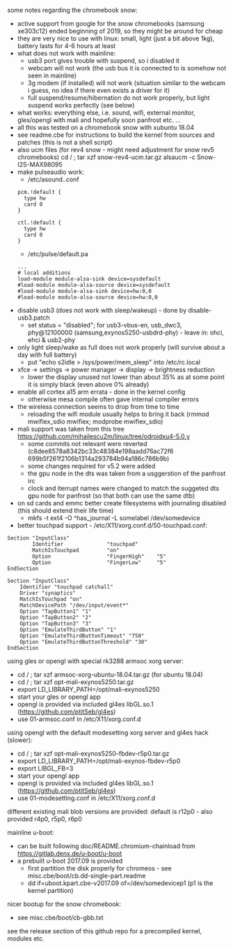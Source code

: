 some notes regarding the chromebook snow:

- active support from google for the snow chromebooks (samsung xe303c12) ended beginning of 2019, so they might be around for cheap
- they are very nice to use with linux: small, light (just a bit above 1kg), battery lasts for 4-6 hours at least
- what does not work with mainline:
  - usb3 port gives trouble with suspend, so i disabled it
  - webcam will not work (the usb bus it is connected to is somehow not seen in mainline)
  - 3g modem (if installed) will not work (situation similar to the webcam i guess, no idea if there even exists a driver for it)
  - full suspend/resume/hibernation do not work properly, but light suspend works perfectly (see below)
- what works: everything else, i.e. sound, wifi, external monitor, gles/opengl with mali and hopefully soon panfrost etc. ...
- all this was tested on a chromebook snow with xubuntu 18.04
- see readme.cbe for instructions to build the kernel from sources and patches (this is not a shell script)
- also ucm files (for rev4 snow - might need adjustment for snow rev5 chromebooks)
  cd / ; tar xzf snow-rev4-ucm.tar.gz
  alsaucm -c Snow-I2S-MAX98095
- make pulseaudio work:
  - /etc/asound..conf
  ```
  pcm.!default {
	type hw
	card 0
  }

  ctl.!default {
	type hw           
	card 0
  }
  ```
  - /etc/pulse/default.pa
  ```
  ...
  # local additions
  load-module module-alsa-sink device=sysdefault
  #load-module module-alsa-source device=sysdefault
  #load-module module-alsa-sink device=hw:0,0
  #load-module module-alsa-source device=hw:0,0  
  ```
- disable usb3 (does not work with sleep/wakeup) - done by disable-usb3.patch
  - set status = "disabled"; for usb3-vbus-en, usb_dwc3, phy@12100000 (samsung,exynos5250-usbdrd-phy) - leave in: ohci, ehci & usb2-phy
- only light sleep/wake as full does not work properly (will survive about a day with full battery)
  - put "echo s2idle > /sys/power/mem_sleep" into /etc/rc.local
- xfce -> settings -> power manager -> display -> brightness reduction
  - lower the display unused not lower than about 35% as at some point it is simply black (even above 0% already)
- enable all cortex a15 arm errata - done in the kernel config
  - otherwise mesa compile often gave internal compiler errors
- the wireless connection seems to drop from time to time
  - reloading the wifi module usually helps to bring it back (rmmod mwifiex_sdio mwifiex; modprobe mwifiex_sdio)
- mali support was taken from this tree https://github.com/mihailescu2m/linux/tree/odroidxu4-5.0.y
  - some commits not relevant were reverted (c8dee8578a8342bc33c48384e198aadd76ac72f6 699b5f261f2106b1314a293784b94a186c786b9b)
  - some changes required for v5.2 were added
  - the gpu node in the dts was taken from a usggerstion of the panfrost irc
  - clock and iterrupt names were changed to match the suggeted dts gpu node for panfrost (so that both can use the same dtb)
- on sd cards and emmc better create filesystems with journaling disabled (this should extend their life time)
  - mkfs -t ext4 -O ^has_journal -L somelabel /dev/somedevice
- better touchpad support - /etc/X11/xorg.conf.d/50-touchpad.conf:
```
Section "InputClass"
        Identifier              "touchpad"
        MatchIsTouchpad         "on"
        Option                  "FingerHigh"    "5"
        Option                  "FingerLow"     "5"
EndSection

Section "InputClass"
	Identifier "touchpad catchall"
	Driver "synaptics"
	MatchIsTouchpad "on"
	MatchDevicePath "/dev/input/event*"
	Option "TapButton1" "1"
	Option "TapButton2" "2"
	Option "TapButton3" "3"
	Option "EmulateThirdButton" "1"
	Option "EmulateThirdButtonTimeout" "750"
	Option "EmulateThirdButtonThreshold" "30"
EndSection
```

using gles or opengl with special rk3288 armsoc xorg server:
- cd / ; tar xzf armsoc-xorg-ubuntu-18.04.tar.gz (for ubuntu 18.04)
- cd / ; tar xzf opt-mali-exynos5250.tar.gz
- export LD_LIBRARY_PATH=/opt/mali-exynos5250
- start your gles or opengl app
- opengl is provided via included gl4es libGL.so.1 (https://github.com/ptitSeb/gl4es)
- use 01-armsoc.conf in /etc/X11/xorg.conf.d

using opengl with the default modesetting xorg server and gl4es hack (slower):
- cd / ; tar xzf opt-mali-exynos5250-fbdev-r5p0.tar.gz
- export LD_LIBRARY_PATH=/opt/mali-exynos-fbdev-r5p0
- export LIBGL_FB=3
- start your opengl app
- opengl is provided via included gl4es libGL.so.1 (https://github.com/ptitSeb/gl4es)
- use 01-modesetting.conf in /etc/X11/xorg.conf.d

different existing mali blob versions are provided: default is r12p0 - also provided r4p0, r5p0, r6p0

mainline u-boot:
- can be built following doc/README.chromium-chainload from https://gitlab.denx.de/u-boot/u-boot
- a prebuilt u-boot 2017.09 is provided
  - first partition the disk properly for chromeos - see misc.cbe/boot/cb.dd-single-part.readme
  - dd if=uboot.kpart.cbe-v2017.09 of=/dev/somedevicep1 (p1 is the kernel partition)

nicer bootup for the snow chromebook:
- see misc.cbe/boot/cb-gbb.txt

see the release section of this github repo for a precompiled kernel, modules etc.
